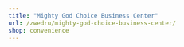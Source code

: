 ```yaml
---
title: "Mighty God Choice Business Center"
url: /zwedru/mighty-god-choice-business-center/
shop: convenience
---
```

